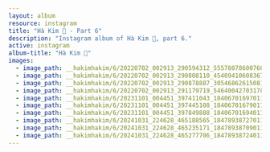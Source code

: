 ```yaml
---
layout: album
resource: instagram
title: "Hà Kim 🧸 - Part 6"
description: "Instagram album of Hà Kim 🧸, part 6."
active: instagram
album-title: "Hà Kim 🧸"
images:
  - image_path: __hakimhakim/6/20220702_002913_290594312_555780786007684_3269870104008758718_n.jpg
  - image_path: __hakimhakim/6/20220702_002913_290808110_454094106083670_7247841420728652181_n.jpg
  - image_path: __hakimhakim/6/20220702_002913_290878887_3054686261508160_5299833813871485029_n.jpg
  - image_path: __hakimhakim/6/20220702_002913_291179719_5464004270317802_1940719579861322448_n.jpg
  - image_path: __hakimhakim/6/20231101_004451_397411043_18406701697011320_7583729775332335665_n.jpg
  - image_path: __hakimhakim/6/20231101_004451_397445108_18406701679011320_1548457075741958170_n.jpg
  - image_path: __hakimhakim/6/20231101_004451_397849888_18406701694011320_8693814124013030073_n.jpg
  - image_path: __hakimhakim/6/20241031_224628_465188565_18478938727011320_1518761549442261602_n.jpg
  - image_path: __hakimhakim/6/20241031_224628_465235171_18478938709011320_7019927790724348894_n.jpg
  - image_path: __hakimhakim/6/20241031_224628_465277706_18478938724011320_7740841858760617369_n.jpg
---
```

